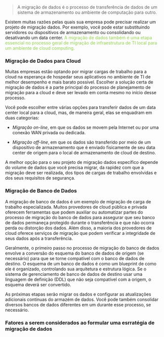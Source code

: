 
> A migração de dados é o processo de transferência de dados de um sistema de armazenamento ou ambiente de computação para outro.

Existem muitas razões pelas quais sua empresa pode precisar realizar um projeto de migração dados. Por exemplo, você pode estar substituindo servidores ou dispositivos de armazenamento ou consolidando ou desativando um data center. <span style="color:#92d050">A migração de dados também é uma etapa essencial no processo geral de migração de infraestrutura de TI local para um ambiente de cloud computing.</span> 

### Migração de Dados para Cloud

Muitas empresas estão optando por migrar cargas de trabalho para a cloud na esperança de hospedar seus aplicativos no ambiente de TI de melhor desempenho e mais barato possível. Escolher a solução certa de migração de dados é a parte principal do processo de planejamento de migração para a cloud e deve ser levado em conta mesmo no início desse processo.

Você pode escolher entre várias opções para transferir dados de um data center local para a cloud, mas, de maneira geral, elas se enquadram em duas categorias:

- _Migração on-line_, em que os dados se movem pela Internet ou por uma conexão WAN privada ou dedicada.  
      
- _Migração off-line_, em que os dados são transferido por meio de um dispositivo de armazenamento que é enviado fisicamente de seu data center de origem para o local de armazenamento de cloud de destino.

A melhor opção para o seu projeto de migração dados específico depende do volume de dados que você precisa migrar, da rapidez com que a migração deve ser realizada, dos tipos de cargas de trabalho envolvidas e dos seus requisitos de segurança.

### Migração de Banco de Dados

A migração de banco de dados é um exemplo de migração de carga de trabalho especializada. Muitos provedores de cloud pública e privada oferecem ferramentas que podem auxiliar ou automatizar partes do processo de migração do banco de dados para assegurar que seu banco de dados permaneça protegido durante o transferência e que não ocorra perda ou distorção dos dados. Além disso, a maioria dos provedores de cloud oferece serviços de migração que podem verificar a integridade de seus dados após a transferência.

Geralmente, o primeiro passo no processo de migração do banco de dados envolve a conversão do esquema do banco de dados de origem (se necessário) para que se torne compatível com o banco de dados de destino. O esquema de um banco de dados é como um blueprint de como ele é organizado, controlando sua arquitetura e estrutura lógica. Se o sistema de gerenciamento de banco de dados de destino usar uma linguagem de definição (DDL) que não seja compatível com a origem, o esquema deverá ser convertido.

As próximas etapas serão migrar os dados e configurar as atualizações adicionais contínuas do armazém de dados. Você pode também consolidar diversos bancos de dados diferentes em um durante esse processo, se necessário.

### Fatores a serem considerados ao formular uma esrratégia de migração de dados


